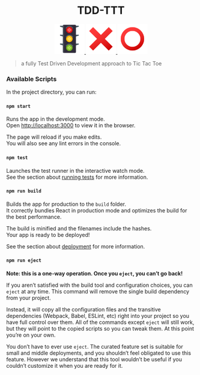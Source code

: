 <div align="center">
<h1>TDD-TTT</h1>

<a href="https://www.joypixels.com/emoji/1f6a6">
  <img
    height="80"
    width="80"
    alt="vertical_traffic_light"
    src="https://github.com/glippi/TDD-TTT/blob/master/other/semaphore.png"
   />
</a>

<a href="https://www.joypixels.com/emoji/274c">
  <img
    height="80"
    width="80"
    alt="cross_mark"
    src="https://github.com/glippi/TDD-TTT/blob/master/other/x.png"
   />
</a>

<a href="https://www.joypixels.com/emoji/2b55">
  <img
    height="80"
    width="80"
    alt="hollow_red_circle"
    src="https://github.com/glippi/TDD-TTT/blob/master/other/o.png"
   />
</a>
</div>

>a fully Test Driven Development approach to Tic Tac Toe

### Available Scripts

In the project directory, you can run:

#### `npm start`

Runs the app in the development mode.<br>
Open [http://localhost:3000](http://localhost:3000) to view it in the browser.

The page will reload if you make edits.<br>
You will also see any lint errors in the console.

#### `npm test`

Launches the test runner in the interactive watch mode.<br>
See the section about [running tests](https://facebook.github.io/create-react-app/docs/running-tests) for more information.

#### `npm run build`

Builds the app for production to the `build` folder.<br>
It correctly bundles React in production mode and optimizes the build for the best performance.

The build is minified and the filenames include the hashes.<br>
Your app is ready to be deployed!

See the section about [deployment](https://facebook.github.io/create-react-app/docs/deployment) for more information.

#### `npm run eject`

**Note: this is a one-way operation. Once you `eject`, you can’t go back!**

If you aren’t satisfied with the build tool and configuration choices, you can `eject` at any time. This command will remove the single build dependency from your project.

Instead, it will copy all the configuration files and the transitive dependencies (Webpack, Babel, ESLint, etc) right into your project so you have full control over them. All of the commands except `eject` will still work, but they will point to the copied scripts so you can tweak them. At this point you’re on your own.

You don’t have to ever use `eject`. The curated feature set is suitable for small and middle deployments, and you shouldn’t feel obligated to use this feature. However we understand that this tool wouldn’t be useful if you couldn’t customize it when you are ready for it.
